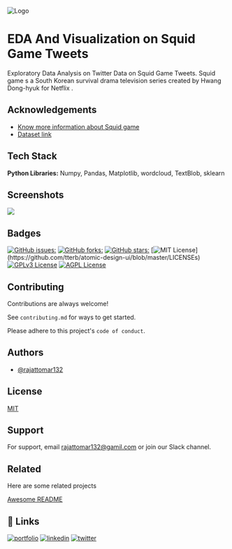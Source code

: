 ![Logo](https://i.postimg.cc/HxhJ902h/60f5172816321e9428ac1ede-twitter.gif)


# EDA And Visualization on Squid Game Tweets

Exploratory Data Analysis on Twitter Data on Squid Game Tweets. Squid game s a South Korean survival drama television series created by Hwang Dong-hyuk for Netflix .


## Acknowledgements

 - [Know more information about Squid game](https://en.wikipedia.org/wiki/Squid_Game)
 - [Dataset link ](https://www.kaggle.com/datasets/deepcontractor/squid-game-netflix-twitter-data)
 


## Tech Stack

**Python Libraries:** Numpy, Pandas, Matplotlib, wordcloud, TextBlob, sklearn 




## Screenshots

![](https://i.postimg.cc/gJGgTYX6/u.png)


## Badges

[![GitHub issues:](https://img.shields.io/github/issues/rajattomar132/EDA-And-Visualization-on-Squid-Game)](https://github.com/tterb/atomic-design-ui/blob/master/LICENSEs)
[![GitHub forks:](	https://img.shields.io/github/forks/rajattomar132/EDA-And-Visualization-on-Squid-Game)](https://github.com/tterb/atomic-design-ui/blob/master/LICENSEs)
[![GitHub stars:](https://img.shields.io/github/stars/rajattomar132/EDA-And-Visualization-on-Squid-Game)](https://github.com/tterb/atomic-design-ui/blob/master/LICENSEs)
[![MIT License](https://img.shields.io/apm/l/atomic-design-ui.svg?)](https://github.com/tterb/atomic-design-ui/blob/master/LICENSEs)
[![GPLv3 License](https://img.shields.io/badge/License-GPL%20v3-yellow.svg)](https://opensource.org/licenses/)
[![AGPL License](https://img.shields.io/badge/license-AGPL-blue.svg)](http://www.gnu.org/licenses/agpl-3.0)
## Contributing

Contributions are always welcome!

See `contributing.md` for ways to get started.

Please adhere to this project's `code of conduct`.


## Authors

- [@rajattomar132 ](https://github.com/rajattomar132)


## License

[MIT](https://choosealicense.com/licenses/mit/)


## Support

For support, email rajattomar132@gamil.com or join our Slack channel.


## Related

Here are some related projects

[Awesome README](https://github.com/rajattomar132)


## 🔗 Links
[![portfolio](https://img.shields.io/badge/my_portfolio-000?style=for-the-badge&logo=ko-fi&logoColor=white)](https://katherinempeterson.com/)
[![linkedin](https://img.shields.io/badge/linkedin-0A66C2?style=for-the-badge&logo=linkedin&logoColor=white)](https://www.linkedin.com/)
[![twitter](https://img.shields.io/badge/twitter-1DA1F2?style=for-the-badge&logo=twitter&logoColor=white)](https://twitter.com/)

